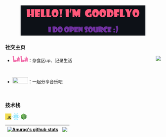 <p align="center"><a href="https://goodflyo.github.io"><img width="80%" alt="Hello, I'm GOODFLYO. I do open source!" src="./images/introduce.png" /></a></p> 

<!-- ![Top Langs](https://github-readme-stats.vercel.app/api/top-langs/?username=GOODFLYO&layout=compact&langs_count=3) -->

### 社交主页

<img align="right" height="50" src="https://count.getloli.com/get/@GOODFLYO?theme=rule34" > 

- <a href="https://space.bilibili.com/26663853"><code><img height="20" width="50" src="./images/bilibili.png"></code></a>：杂食区up、记录生活 
<br/>

- <a href="https://music.163.com/#/user/home?id=262095709"><code><img height="20" width="50" src="./images/cloudmusic.png"></code></a>：一起分享音乐吧 
<br/>
<!-- - <a href="https://juejin.cn/user/1060356292347149/posts"><code><img height="20" width="50" src="./images/juejin.png"></code></a>：
- <a href="https://www.zhihu.com/people/sip-an-32/posts"><code><img height="20" width="50" src="./images/zhihu.png"></code></a>： -->


### 技术栈

<a href="https://www.javascript.com/"><code><img height="20" src="./images/javascript.png"></code></a> <a href="https://reactjs.org/"><code><img height="20" src="./images/react.svg"></code></a> <a href="https://nodejs.org/zh-cn/"><code><img height="20" src="./images/nodejs.png"></code></a>

<!-- <a href="https://nextjs.org/"><code><img height="20" src="./images/next.png"></code></a>
<a href="https://www.tslang.cn/index.html"><code><img height="20" src="./images/typescript.png"></code></a>
<a href="https://webpack.js.org/"><code><img height="20" src="./images/webpack.svg"></code></a>
<a href="https://cn.vitejs.dev"><code><img height="20" src="./images/vite.png"></code></a>
<a href="https://sass-lang.com"><code><img height="20" src="./images/sass2.png"></code></a>
<a href="https://tailwindcss.com"><code><img height="20" src="./images/tailwindcss.png"></code></a>
<a href="https://go.dev/"><code><img height="20" src="./images/golang.png"></code></a>
<a href="https://www.docker.com"><code><img height="20" src="./images/docker.png"></code></a> -->

| <a href="https://github.com/anuraghazra/github-readme-stats"><img align="center" src="https://github-readme-stats.vercel.app/api?username=GOODFLYO&show_icons=true&include_all_commits=true&theme=radical&hide_border=true&hide=stars" alt="Anurag's github stats" /></a> | <a href="https://github.com/anuraghazra/github-readme-stats"><img align="center" src="https://github-readme-stats.vercel.app/api/top-langs/?username=GOODFLYO&layout=compact&theme=radical&hide_border=true" /></a> |
| ------------- | ------------- |
